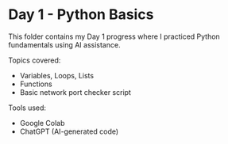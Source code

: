 # Day 1 - Python Basics

This folder contains my Day 1 progress where I practiced Python fundamentals using AI assistance.

Topics covered:
- Variables, Loops, Lists
- Functions
- Basic network port checker script

Tools used:
- Google Colab
- ChatGPT (AI-generated code)
